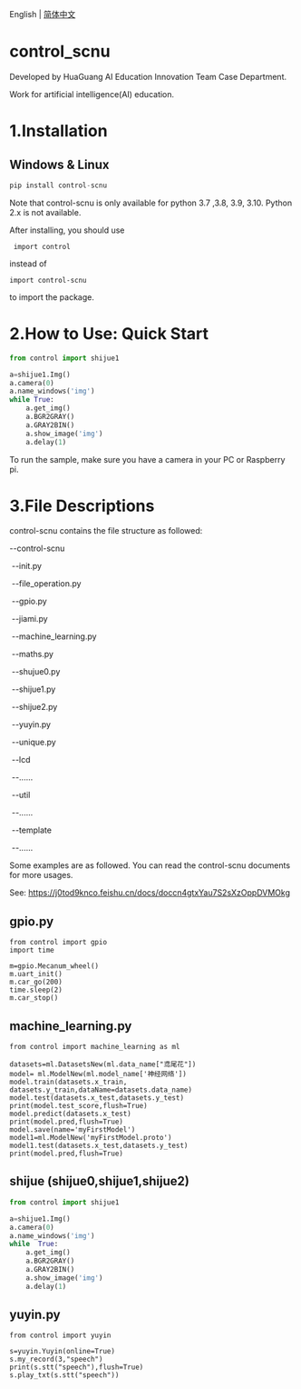 English | [简体中文](README_cn.md)
# control_scnu

Developed by HuaGuang AI Education Innovation Team Case Department.

Work for artificial intelligence(AI) education.

# 1.Installation
## Windows & Linux
```python
pip install control-scnu
```
Note that control-scnu is only available for python 3.7 ,3.8, 3.9, 3.10. Python 2.x is not available.

After installing, you should use

```
 import control
```

 instead of 

```
import control-scnu
```

to import the package.

# 2.How to Use: Quick Start

```python
from control import shijue1

a=shijue1.Img()
a.camera(0)
a.name_windows('img')
while True:
    a.get_img()
    a.BGR2GRAY()
    a.GRAY2BIN()
    a.show_image('img')
    a.delay(1)
```

To run the sample, make sure you have a camera in your PC or Raspberry pi.

# 3.File Descriptions

control-scnu contains the file structure as followed:

--control-scnu

​	--init.py

​	--file_operation.py

​	--gpio.py

​	--jiami.py

​	--machine_learning.py

​	--maths.py

​	--shujue0.py

​	--shijue1.py

​	--shijue2.py

​	--yuyin.py

​	--unique.py

​	--lcd

​		--......

​	--util

​		--......

​	--template

​		--......

Some examples are as followed. You can read the control-scnu documents for more usages.

See: https://j0tod9knco.feishu.cn/docs/doccn4gtxYau7S2sXzOppDVMOkg

## gpio.py
```
from control import gpio
import time

m=gpio.Mecanum_wheel()
m.uart_init()
m.car_go(200)
time.sleep(2)
m.car_stop()
```

## machine_learning.py
```
from control import machine_learning as ml

datasets=ml.DatasetsNew(ml.data_name["鸢尾花"])
model= ml.ModelNew(ml.model_name['神经网络'])
model.train(datasets.x_train, datasets.y_train,dataName=datasets.data_name)
model.test(datasets.x_test,datasets.y_test)
print(model.test_score,flush=True)
model.predict(datasets.x_test)
print(model.pred,flush=True)
model.save(name='myFirstModel')
model1=ml.ModelNew('myFirstModel.proto')
model1.test(datasets.x_test,datasets.y_test)
print(model.pred,flush=True)
```

## shijue (shijue0,shijue1,shijue2)
```python
from control import shijue1

a=shijue1.Img()
a.camera(0)
a.name_windows('img')
while  True:
    a.get_img()
    a.BGR2GRAY()
    a.GRAY2BIN()
    a.show_image('img')
    a.delay(1)
```

## yuyin.py
```
from control import yuyin

s=yuyin.Yuyin(online=True) 
s.my_record(3,"speech")   
print(s.stt("speech"),flush=True)  
s.play_txt(s.stt("speech"))  
